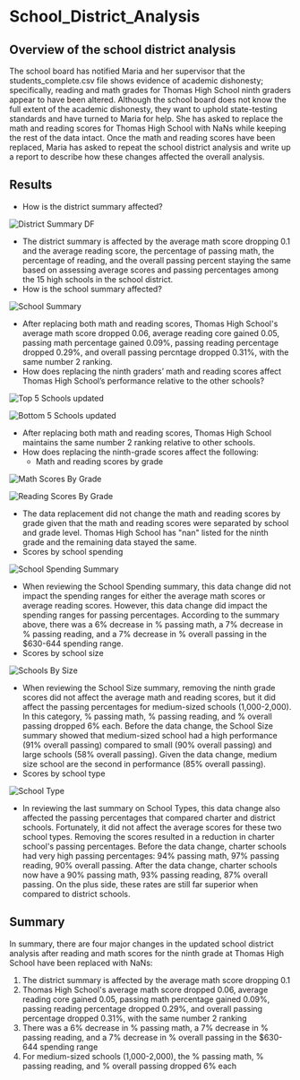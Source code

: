 # School_District_Analysis

## Overview of the school district analysis

The school board has notified Maria and her supervisor that the students_complete.csv file shows evidence of academic dishonesty; specifically, reading and math grades for Thomas High School ninth graders appear to have been altered. Although the school board does not know the full extent of the academic dishonesty, they want to uphold state-testing standards and have turned to Maria for help. She has asked to replace the math and reading scores for Thomas High School with NaNs while keeping the rest of the data intact. Once the math and reading scores have been replaced, Maria has asked to repeat the school district analysis and write up a report to describe how these changes affected the overall analysis.

## Results

* How is the district summary affected?

![District Summary DF](https://user-images.githubusercontent.com/76754655/111076402-90099100-84c2-11eb-8b2b-2e957cbcd688.PNG)

  * The district summary is affected by the average math score dropping 0.1 and the average reading score, the percentage of passing math, the percentage of reading, and the overall passing percent staying the same based on assessing average scores and passing percentages among the 15 high schools in the school district.
* How is the school summary affected?

![School Summary](https://user-images.githubusercontent.com/76754655/111076625-6f8e0680-84c3-11eb-9d56-46eff77dd481.PNG)

  * After replacing both math and reading scores, Thomas High School's average math score dropped 0.06, average reading core gained 0.05, passing math percentage gained 0.09%, passing reading percentage dropped 0.29%, and overall passing percntage dropped 0.31%, with the same number 2 ranking. 
* How does replacing the ninth graders’ math and reading scores affect Thomas High School’s performance relative to the other schools?

![Top 5 Schools updated](https://user-images.githubusercontent.com/76754655/111076657-96e4d380-84c3-11eb-9b0d-d38984031e7f.PNG)

![Bottom 5 Schools updated](https://user-images.githubusercontent.com/76754655/111076692-bc71dd00-84c3-11eb-8415-ace733f8cdb2.PNG)

* After replacing both math and reading scores, Thomas High School maintains the same number 2 ranking relative to other schools. 
* How does replacing the ninth-grade scores affect the following:
  * Math and reading scores by grade

![Math Scores By Grade](https://user-images.githubusercontent.com/76754655/111077955-98b19580-84c9-11eb-85f9-f47d052c9ffa.PNG)

![Reading Scores By Grade](https://user-images.githubusercontent.com/76754655/111077960-9b13ef80-84c9-11eb-9361-c81c145b2d17.PNG)

  * The data replacement did not change the math and reading scores by grade given that the math and reading scores were separated by school and grade level. Thomas High School has "nan" listed for the ninth grade and the remaining data stayed the same.
  * Scores by school spending

![School Spending Summary](https://user-images.githubusercontent.com/76754655/111078040-0fe72980-84ca-11eb-95e7-5f261200ec9d.PNG)

  * When reviewing the School Spending summary, this data change did not impact the spending ranges for either the average math scores or average reading scores. However, this data change did impact the spending ranges for passing percentages. According to the summary above, there was a 6% decrease in % passing math, a 7% decrease in % passing reading, and a 7% decrease in % overall passing in the $630-644 spending range.
  * Scores by school size

![Schools By Size](https://user-images.githubusercontent.com/76754655/111078049-15447400-84ca-11eb-8cb4-6134de5d3061.PNG)

  * When reviewing the School Size summary, removing the ninth grade scores did not affect the average math and reading scores, but it did affect the passing percentages for medium-sized schools (1,000-2,000). In this category, % passing math, % passing reading, and % overall passing dropped 6% each. Before the data change, the School Size summary showed that medium-sized school had a high performance (91% overall passing) compared to small (90% overall passing) and large schools (58% overall passing). Given the data change, medium size school are the second in performance (85% overall passing).
  * Scores by school type

![School Type](https://user-images.githubusercontent.com/76754655/111078051-1a092800-84ca-11eb-8fa4-3c8e5aeaf639.PNG)

  * In reviewing the last summary on School Types, this data change also affected the passing percentages that compared charter and district schools. Fortunately, it did not affect the average scores for these two school types. Removing the scores resulted in a reduction in charter school's passing percentages. Before the data change, charter schools had very high passing percentages: 94% passing math, 97% passing reading, 90% overall passing. After the data change, charter schools now have a 90% passing math, 93% passing reading, 87% overall passing. On the plus side, these rates are still far superior when compared to district schools.

## Summary

In summary, there are four major changes in the updated school district analysis after reading and math scores for the ninth grade at Thomas High School have been replaced with NaNs:

1. The district summary is affected by the average math score dropping 0.1
2. Thomas High School's average math score dropped 0.06, average reading core gained 0.05, passing math percentage gained 0.09%, passing reading percentage dropped 0.29%, and overall passing percentage dropped 0.31%, with the same number 2 ranking
3. There was a 6% decrease in % passing math, a 7% decrease in % passing reading, and a 7% decrease in % overall passing in the $630-644 spending range
4. For medium-sized schools (1,000-2,000), the % passing math, % passing reading, and % overall passing dropped 6% each
